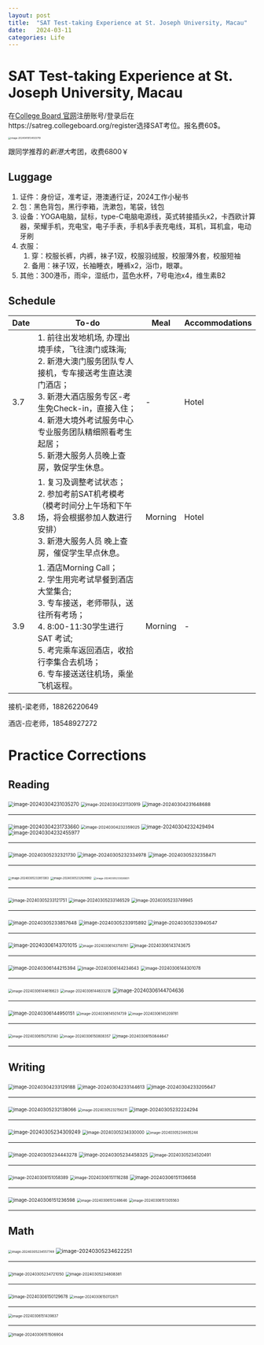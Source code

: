 ```yaml
---
layout: post
title:  "SAT Test-taking Experience at St. Joseph University, Macau"
date:   2024-03-11
categories: Life
---
```


# SAT Test-taking Experience at St. Joseph University, Macau

在[College Board 官网](https://www.collegeboard.org/)注册账号/登录后在https://satreg.collegeboard.org/register选择SAT考位。报名费60$。

<img src="C:\Users\yangy\AppData\Roaming\Typora\typora-user-images\image-20240419134503719.png" alt="image-20240419134503719" style="zoom:33%;" />

跟同学推荐的*新港大*考团，收费6800￥

## Luggage

1. 证件：身份证，准考证，港澳通行证，2024工作小秘书
2. 包：黑色背包，黑行李箱，洗漱包，笔袋，钱包
3. 设备：YOGA电脑，鼠标，type-C电脑电源线，英式转接插头x2，卡西欧计算器，荣耀手机，充电宝，电子手表，手机&手表充电线，耳机，耳机盒，电动牙刷
4. 衣服：
   1. 穿：校服长裤，内裤，袜子1双，校服羽绒服，校服薄外套，校服短袖
   2. 备用：袜子1双，长袖睡衣，睡裤x2，浴巾，眼罩。
5. 其他：300港币，雨伞，湿纸巾，蓝色水杯，7号电池x4，维生素B2

## Schedule

| Date | To-do                                                        | Meal    | Accommodations |
| ---- | ------------------------------------------------------------ | ------- | -------------- |
| 3.7  | 1. 前往出发地机场, 办理出境⼿续，飞往澳门或珠海; <br />2. 新港大澳门服务团队专人接机，专车接送考生直达澳门酒店；<br/>3. 新港大酒店服务专区-考生免Check-in，直接⼊住；<br/>4. 新港大境外考试服务中心专业服务团队精细照看考⽣起居；<br/>5. 新港大服务人员晚上查房，敦促学⽣休息。 | -       | Hotel          |
| 3.8  | 1. 复习及调整考试状态；<br/>2. 参加考前SAT机考模考（模考时间分上午场和下午场，将会根据参加人数进行安排）<br/>3. 新港大服务人员 晚上查房，催促学生早点休息。 | Morning | Hotel          |
| 3.9  | 1. 酒店Morning Call；<br/>2. 学生用完考试早餐到酒店大堂集合;<br/>3. 专车接送，老师带队，送往所有考场；<br/>4. 8:00-11:30学生进行 SAT 考试;<br/>5. 考完乘车返回酒店，收拾行李集合去机场；<br/>6. 专车接送送往机场，乘坐飞机返程。 | Morning | -              |

接机-梁老师，18826220649

酒店-应老师，18548927272

# Practice Corrections

## Reading

<img src="C:\Users\yangy\AppData\Roaming\Typora\typora-user-images\image-20240304231035270.png" alt="image-20240304231035270" style="zoom:70%;" />

<img src="C:\Users\yangy\AppData\Roaming\Typora\typora-user-images\image-20240304231130919.png" alt="image-20240304231130919" style="zoom:60%;" />

<img src="C:\Users\yangy\AppData\Roaming\Typora\typora-user-images\image-20240304231648688.png" alt="image-20240304231648688" style="zoom:67%;" />

---

<img src="C:\Users\yangy\AppData\Roaming\Typora\typora-user-images\image-20240304231733660.png" alt="image-20240304231733660" style="zoom:70%;" />

<img src="C:\Users\yangy\AppData\Roaming\Typora\typora-user-images\image-20240304232359025.png" alt="image-20240304232359025" style="zoom:57%;" />

<img src="C:\Users\yangy\AppData\Roaming\Typora\typora-user-images\image-20240304232429494.png" alt="image-20240304232429494" style="zoom:70%;" />

<img src="C:\Users\yangy\AppData\Roaming\Typora\typora-user-images\image-20240304232455977.png" alt="image-20240304232455977" style="zoom:70%;" />

---

<img src="C:\Users\yangy\AppData\Roaming\Typora\typora-user-images\image-20240305232321730.png" alt="image-20240305232321730" style="zoom:67%;" />

<img src="C:\Users\yangy\AppData\Roaming\Typora\typora-user-images\image-20240305232334978.png" alt="image-20240305232334978" style="zoom:67%;" />

<img src="C:\Users\yangy\AppData\Roaming\Typora\typora-user-images\image-20240305232358471.png" alt="image-20240305232358471" style="zoom:67%;" />

---

<img src="C:\Users\yangy\AppData\Roaming\Typora\typora-user-images\image-20240305232851383.png" alt="image-20240305232851383" style="zoom:40%;" />

<img src="C:\Users\yangy\AppData\Roaming\Typora\typora-user-images\image-20240305232929992.png" alt="image-20240305232929992" style="zoom:40%;" />

<img src="C:\Users\yangy\AppData\Roaming\Typora\typora-user-images\image-20240305233026601.png" alt="image-20240305233026601" style="zoom:35%;" />

---

<img src="C:\Users\yangy\AppData\Roaming\Typora\typora-user-images\image-20240305233121751.png" alt="image-20240305233121751" style="zoom:60%;" />

<img src="C:\Users\yangy\AppData\Roaming\Typora\typora-user-images\image-20240305233146529.png" alt="image-20240305233146529" style="zoom:60%;" />

<img src="C:\Users\yangy\AppData\Roaming\Typora\typora-user-images\image-20240305233749945.png" alt="image-20240305233749945" style="zoom:60%;" />

---

<img src="C:\Users\yangy\AppData\Roaming\Typora\typora-user-images\image-20240305233857648.png" alt="image-20240305233857648" style="zoom:67%;" />

<img src="C:\Users\yangy\AppData\Roaming\Typora\typora-user-images\image-20240305233915892.png" alt="image-20240305233915892" style="zoom:67%;" />

<img src="C:\Users\yangy\AppData\Roaming\Typora\typora-user-images\image-20240305233940547.png" alt="image-20240305233940547" style="zoom:67%;" />

---

<img src="C:\Users\yangy\AppData\Roaming\Typora\typora-user-images\image-20240306143701015.png" alt="image-20240306143701015" style="zoom:70%;" />

<img src="C:\Users\yangy\AppData\Roaming\Typora\typora-user-images\image-20240306143718781.png" alt="image-20240306143718781" style="zoom:50%;" />

<img src="C:\Users\yangy\AppData\Roaming\Typora\typora-user-images\image-20240306143743675.png" alt="image-20240306143743675" style="zoom:60%;" />

---

<img src="C:\Users\yangy\AppData\Roaming\Typora\typora-user-images\image-20240306144215394.png" alt="image-20240306144215394" style="zoom:67%;" />

<img src="C:\Users\yangy\AppData\Roaming\Typora\typora-user-images\image-20240306144234643.png" alt="image-20240306144234643" style="zoom:60%;" />

<img src="C:\Users\yangy\AppData\Roaming\Typora\typora-user-images\image-20240306144301078.png" alt="image-20240306144301078" style="zoom:60%;" />

---

<img src="C:\Users\yangy\AppData\Roaming\Typora\typora-user-images\image-20240306144616623.png" alt="image-20240306144616623" style="zoom:50%;" />

<img src="C:\Users\yangy\AppData\Roaming\Typora\typora-user-images\image-20240306144633218.png" alt="image-20240306144633218" style="zoom:50%;" />

<img src="C:\Users\yangy\AppData\Roaming\Typora\typora-user-images\image-20240306144704636.png" alt="image-20240306144704636" style="zoom:70%;" />

---

<img src="C:\Users\yangy\AppData\Roaming\Typora\typora-user-images\image-20240306144950151.png" alt="image-20240306144950151" style="zoom:67%;" />

<img src="C:\Users\yangy\AppData\Roaming\Typora\typora-user-images\image-20240306145014739.png" alt="image-20240306145014739" style="zoom:50%;" />

<img src="C:\Users\yangy\AppData\Roaming\Typora\typora-user-images\image-20240306145209781.png" alt="image-20240306145209781" style="zoom:50%;" />

---

<img src="C:\Users\yangy\AppData\Roaming\Typora\typora-user-images\image-20240306150753140.png" alt="image-20240306150753140" style="zoom:50%;" />

<img src="C:\Users\yangy\AppData\Roaming\Typora\typora-user-images\image-20240306150808357.png" alt="image-20240306150808357" style="zoom:50%;" />

<img src="C:\Users\yangy\AppData\Roaming\Typora\typora-user-images\image-20240306150844647.png" alt="image-20240306150844647" style="zoom:55%;" />

---

## Writing

<img src="C:\Users\yangy\AppData\Roaming\Typora\typora-user-images\image-20240304233129188.png" alt="image-20240304233129188" style="zoom:67%;" />

<img src="C:\Users\yangy\AppData\Roaming\Typora\typora-user-images\image-20240304233144613.png" alt="image-20240304233144613" style="zoom:67%;" />

<img src="C:\Users\yangy\AppData\Roaming\Typora\typora-user-images\image-20240304233205647.png" alt="image-20240304233205647" style="zoom:67%;" />

---

<img src="C:\Users\yangy\AppData\Roaming\Typora\typora-user-images\image-20240305232138066.png" alt="image-20240305232138066" style="zoom:67%;" />

<img src="C:\Users\yangy\AppData\Roaming\Typora\typora-user-images\image-20240305232156211.png" alt="image-20240305232156211" style="zoom:50%;" />

<img src="C:\Users\yangy\AppData\Roaming\Typora\typora-user-images\image-20240305232224294.png" alt="image-20240305232224294" style="zoom:67%;" />

---

<img src="C:\Users\yangy\AppData\Roaming\Typora\typora-user-images\image-20240305234309249.png" alt="image-20240305234309249" style="zoom:70%;" />

<img src="C:\Users\yangy\AppData\Roaming\Typora\typora-user-images\image-20240305234330000.png" alt="image-20240305234330000" style="zoom:60%;" />

<img src="C:\Users\yangy\AppData\Roaming\Typora\typora-user-images\image-20240305234405244.png" alt="image-20240305234405244" style="zoom:50%;" />

---

<img src="C:\Users\yangy\AppData\Roaming\Typora\typora-user-images\image-20240305234443278.png" alt="image-20240305234443278" style="zoom:67%;" />

<img src="C:\Users\yangy\AppData\Roaming\Typora\typora-user-images\image-20240305234458325.png" alt="image-20240305234458325" style="zoom:67%;" />

<img src="C:\Users\yangy\AppData\Roaming\Typora\typora-user-images\image-20240305234520491.png" alt="image-20240305234520491" style="zoom:60%;" />

---

<img src="C:\Users\yangy\AppData\Roaming\Typora\typora-user-images\image-20240306151058389.png" alt="image-20240306151058389" style="zoom:60%;" />

<img src="C:\Users\yangy\AppData\Roaming\Typora\typora-user-images\image-20240306151116288.png" alt="image-20240306151116288" style="zoom:60%;" />

<img src="C:\Users\yangy\AppData\Roaming\Typora\typora-user-images\image-20240306151136658.png" alt="image-20240306151136658" style="zoom:67%;" />

---

<img src="C:\Users\yangy\AppData\Roaming\Typora\typora-user-images\image-20240306151236598.png" alt="image-20240306151236598" style="zoom:67%;" />

<img src="C:\Users\yangy\AppData\Roaming\Typora\typora-user-images\image-20240306151248646.png" alt="image-20240306151248646" style="zoom:50%;" />

<img src="C:\Users\yangy\AppData\Roaming\Typora\typora-user-images\image-20240306151305563.png" alt="image-20240306151305563" style="zoom:50%;" />

---

## Math

<img src="C:\Users\yangy\AppData\Roaming\Typora\typora-user-images\image-20240305234557749.png" alt="image-20240305234557749" style="zoom:45%;" />

<img src="C:\Users\yangy\AppData\Roaming\Typora\typora-user-images\image-20240305234622251.png" alt="image-20240305234622251" style="zoom:75%;" />

---

<img src="C:\Users\yangy\AppData\Roaming\Typora\typora-user-images\image-20240305234721050.png" alt="image-20240305234721050" style="zoom:55%;" />

<img src="C:\Users\yangy\AppData\Roaming\Typora\typora-user-images\image-20240305234808381.png" alt="image-20240305234808381" style="zoom:55%;" />

---

<img src="C:\Users\yangy\AppData\Roaming\Typora\typora-user-images\image-20240306150129678.png" alt="image-20240306150129678" style="zoom:60%;" />

<img src="C:\Users\yangy\AppData\Roaming\Typora\typora-user-images\image-20240306150112871.png" alt="image-20240306150112871" style="zoom:50%;" />

---

<img src="C:\Users\yangy\AppData\Roaming\Typora\typora-user-images\image-20240306151439837.png" alt="image-20240306151439837" style="zoom:50%;" />

---

<img src="C:\Users\yangy\AppData\Roaming\Typora\typora-user-images\image-20240306151506904.png" alt="image-20240306151506904" style="zoom:55%;" />
